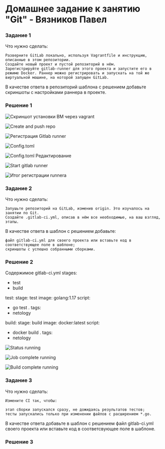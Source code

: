 # Домашнее задание к занятию "Git" -  Вязников Павел

### **Задание 1**

Что нужно сделать:

  
    Разверните GitLab локально, используя Vagrantfile и инструкцию, описанные в этом репозитории.
    Создайте новый проект и пустой репозиторий в нём.
    Зарегистрируйте gitlab-runner для этого проекта и запустите его в режиме Docker. Раннер можно регистрировать и запускать на той же виртуальной машине, на которой запущен GitLab.

В качестве ответа в репозиторий шаблона с решением добавьте скриншоты с настройками раннера в проекте.

### **Решение 1**

![Скриншот установки ВМ через vagrant](https://github.com/Alegattor09/hw-netology/tree/main/img/1.png)

![Create and push repo](https://github.com/Alegattor09/hw-netology/tree/main/img/2.png)

![Регистрация Gitlab runner](https://github.com/Alegattor09/hw-netology/tree/main/img/3.png)

![Config.toml](https://github.com/Alegattor09/hw-netology/tree/main/img/6.png)

![Config.toml Редактирование](https://github.com/Alegattor09/hw-netology/tree/main/img/4.png)

![Start gitlab runner](https://github.com/Alegattor09/hw-netology/tree/main/img/5.png)

![Итог регистрации runnera](https://github.com/Alegattor09/hw-netology/tree/main/img/7.png)

### **Задание 2**

Что нужно сделать:

   
    Запушьте репозиторий на GitLab, изменив origin. Это изучалось на занятии по Git.
    Создайте .gitlab-ci.yml, описав в нём все необходимые, на ваш взгляд, этапы.

В качестве ответа в шаблон с решением добавьте:

    файл gitlab-ci.yml для своего проекта или вставьте код в соответствующее поле в шаблоне;
    скриншоты с успешно собранными сборками.


### **Решение 2**
Содержимое gitlab-ci.yml
stages:
  - test
  - build

test:
  stage: test
  image: golang:1.17
  script: 
   - go test .
  tags:
   - netology

build:
  stage: build
  image: docker:latest
  script:
   - docker build .
  tags:
   - netology

![Status running](https://github.com/Alegattor09/hw-netology/tree/main/img/8.png)

![Job complete running](https://github.com/Alegattor09/hw-netology/tree/main/img/9.png)

![Build complete running](https://github.com/Alegattor09/hw-netology/tree/main/img/10.png)

### **Задание 3**

Что нужно сделать:

    Измените CI так, чтобы:

    этап сборки запускался сразу, не дожидаясь результатов тестов;
    тесты запускались только при изменении файлов с расширением *.go.

В качестве ответа добавьте в шаблон с решением файл gitlab-ci.yml своего проекта или вставьте код в соответсвующее поле в шаблоне.

### **Решение 3**

